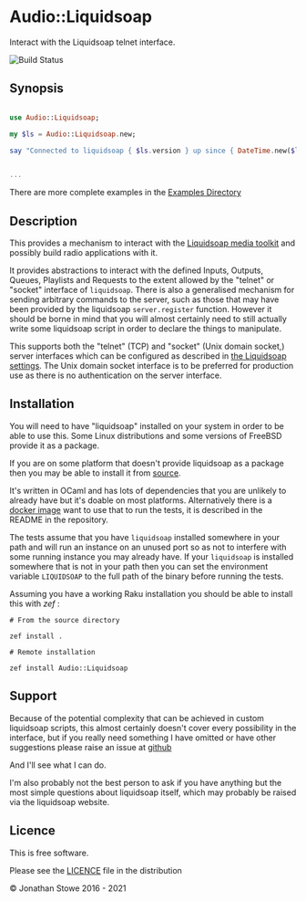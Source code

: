 # Audio::Liquidsoap

Interact with the Liquidsoap telnet interface.

![Build Status](https://github.com/jonathanstowe/Audio-Liquidsoap/workflows/CI/badge.svg)

## Synopsis

```raku

use Audio::Liquidsoap;

my $ls = Audio::Liquidsoap.new;

say "Connected to liquidsoap { $ls.version } up since { DateTime.new($ls.uptime) }";


...

```

There are more complete examples in the [Examples Directory](./examples)

## Description

This provides a mechanism to interact with the [Liquidsoap media
toolkit](https://liquidsoap.info/) and possibly build radio applications
with it.

It provides abstractions to interact with the defined Inputs, Outputs,
Queues, Playlists and Requests to the extent allowed by the "telnet"
or "socket" interface of `liquidsoap`.  There is also a generalised
mechanism for sending arbitrary commands to the server, such as those
that may have been provided by the liquidsoap `server.register` function.
However it should be borne in mind that you will almost certainly need
to still actually write some liquidsoap script in order to declare the
things to manipulate.

This supports both the "telnet" (TCP) and "socket" (Unix domain socket,)
server interfaces which can be configured as described in [the Liquidsoap
settings](https://www.liquidsoap.info/doc-1.4.3/settings.html#server-configuration).
The Unix domain socket interface is to be preferred for production use
as there is no authentication on the server interface.

## Installation

You will need to have "liquidsoap"  installed on your system in order to
be able to use this. Some Linux distributions and some versions of FreeBSD
provide it as a package.

If you are on some platform that doesn't provide liquidsoap as a package
then you may be able to install it from [source](http://liquidsoap.info/download.html).

It's written in OCaml and has lots of dependencies that you are unlikely
to already have but it's doable on most platforms.  Alternatively there is
a [docker image](https://hub.docker.com/repository/docker/jonathanstowe/rakudo-liquidsoap)
want to use that to run the tests, it is described in the README in the repository.

The tests assume that you have `liquidsoap` installed somewhere in your
path and will run an instance on an unused port so as not to interfere
with some running instance you may already have.  If your `liquidsoap`
is installed somewhere that is not in your path then you can set the
environment variable `LIQUIDSOAP` to the full path of the binary
before running the tests.


Assuming you have a working Raku installation you should be able to
install this with *zef* :

    # From the source directory
   
    zef install .

    # Remote installation

    zef install Audio::Liquidsoap

## Support

Because of the potential complexity that can be achieved in 
custom liquidsoap scripts, this almost certainly doesn't cover
every possibility in the interface, but if you really need
something I have omitted or have other suggestions please raise
an issue at [github](https://github.com/jonathanstowe/Audio-Liquidsoap/issues)

And I'll see what I can do.

I'm also probably not the best person to ask if you have anything
but the most simple questions about liquidsoap itself, which may
probably be raised via the liquidsoap website.

## Licence

This is free software.

Please see the [LICENCE](LICENCE) file in the distribution

© Jonathan Stowe 2016 - 2021

